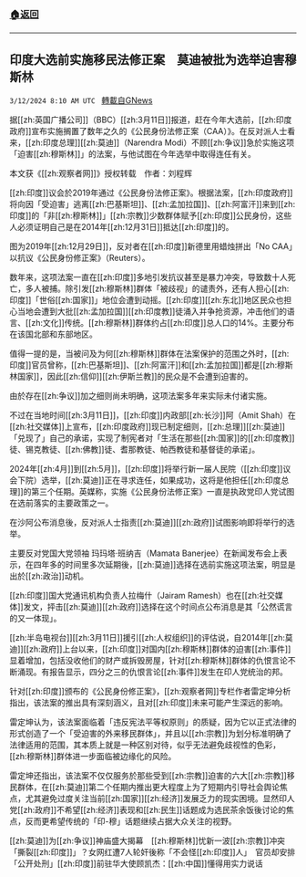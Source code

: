 ###  [:house:返回](README.md)
---


## 印度大选前实施移民法修正案　莫迪被批为选举迫害穆斯林
`3/12/2024 8:10 AM UTC ` [轉載自GNews](https://gnews.org/articles/2387018)

据[[zh:英国广播公司]]（BBC）[[zh:3月11日]]报道，赶在今年大选前，[[zh:印度政府]]宣布实施搁置了数年之久的《公民身份法修正案（CAA）》。在反对派人士看来，[[zh:印度总理]][[zh:莫迪]]（Narendra Modi）不顾[[zh:争议]]急於实施这项「迫害[[zh:穆斯林]]」的法案，与他试图在今年选举中取得连任有关。

本文获《[[zh:观察者网]]》授权转载　作者：刘程辉

[[zh:印度]]议会於2019年通过《公民身份法修正案》。根据法案，[[zh:印度政府]]将向因「受迫害」逃离[[zh:巴基斯坦]]、[[zh:孟加拉国]]、[[zh:阿富汗]]来到[[zh:印度]]的「非[[zh:穆斯林]]」[[zh:宗教]]少数群体赋予[[zh:印度]]公民身份，这些人必须证明自己是在2014年[[zh:12月31日]]抵达[[zh:印度]]的。

图为2019年[[zh:12月29日]]，反对者在[[zh:印度]]新德里用蜡烛拼出「No CAA」以抗议《公民身份修正案》（Reuters）。

数年来，这项法案一直在[[zh:印度]]多地引发抗议甚至是暴力冲突，导致数十人死亡，多人被捕。除引发[[zh:穆斯林]]群体「被歧视」的谴责外，还有人担心[[zh:印度]]「世俗[[zh:国家]]」地位会遭到动摇。[[zh:印度]][[zh:东北]]地区民众也担心当地会遭到大批[[zh:孟加拉国]][[zh:印度教]]徒涌入并争抢资源，冲击他们的语言、[[zh:文化]]传统。[[zh:穆斯林]]群体约占[[zh:印度]]总人口的14%。主要分布在该国北部和东部地区。

值得一提的是，当被问及为何[[zh:穆斯林]]群体在法案保护的范围之外时，[[zh:印度]]官员曾称，[[zh:巴基斯坦]]、[[zh:阿富汗]]和[[zh:孟加拉国]]都是[[zh:穆斯林国家]]，因此[[zh:信仰]][[zh:伊斯兰教]]的民众是不会遭到迫害的。

由於存在[[zh:争议]]加之细则尚未明确，这项法案多年来实际未付诸实施。

不过在当地时间[[zh:3月11日]]，[[zh:印度]]内政部[[zh:长沙]]阿（Amit Shah）在[[zh:社交媒体]]上宣布，[[zh:印度政府]]现已制定细则，[[zh:总理]][[zh:莫迪]]「兑现了」自己的承诺，实现了制宪者对「生活在那些[[zh:国家]]的[[zh:印度教]]徒、锡克教徒、[[zh:佛教]]徒、耆那教徒、帕西教徒和基督徒的承诺」。

2024年[[zh:4月]]到[[zh:5月]]，[[zh:印度]]将举行新一届人民院（[[zh:印度]]议会下院）选举，[[zh:莫迪]]正在寻求连任，如果成功，这将是他担任[[zh:印度总理]]的第三个任期。英媒称，实施《公民身份法修正案》一直是执政党印人党试图在选前落实的主要政策之一。

在沙阿公布消息後，反对派人士指责[[zh:莫迪]][[zh:政府]]试图影响即将举行的选举。

主要反对党国大党领袖 玛玛塔·班纳吉（Mamata Banerjee）在新闻发布会上表示，在四年多的时间里多次延期後，[[zh:莫迪]]选择在选前实施这项法案，明显是出於[[zh:政治]]动机。

[[zh:印度]]国大党通讯机构负责人拉梅什（Jairam Ramesh）也在[[zh:社交媒体]]发文，抨击[[zh:莫迪]][[zh:政府]]选择在这个时间点公布消息是其「公然谎言的又一体现」。

[[zh:半岛电视台]][[zh:3月11日]]援引[[zh:人权组织]]的评估说，自2014年[[zh:莫迪]][[zh:政府]]上台以来，[[zh:印度]]对国内[[zh:穆斯林]]群体的迫害[[zh:事件]]显着增加，包括没收他们的财产或拆毁房屋，针对[[zh:穆斯林]]群体的仇恨言论不断涌现。有报告显示，四分之三的仇恨言论[[zh:事件]]发生在印人党统治的邦。

针对[[zh:印度]]颁布的《公民身份修正案》，[[zh:观察者网]]专栏作者雷定坤分析指出，该法案的推出具有深刻涵义，且对[[zh:印度]]未来可能产生深远的影响。

雷定坤认为，该法案面临着「违反宪法平等权原则」的质疑，因为它以正式法律的形式创造了一个「受迫害的外来移民群体」，并且以[[zh:宗教]]为划分标准明确了法律适用的范围，其本质上就是一种区别对待，似乎无法避免歧视性的色彩，[[zh:穆斯林]]群体进一步面临被边缘化的风险。

雷定坤还指出，该法案不仅仅服务於那些受到[[zh:宗教]]迫害的六大[[zh:宗教]]移民群体，在[[zh:莫迪]]第二个任期内推出更大程度上为了短期内引导社会舆论焦点，尤其避免过度关注当前[[zh:国家]][[zh:经济]]发展乏力的现实困境。显然印人党[[zh:政府]]不希望[[zh:经济]]表现和[[zh:民生]]话题成为选民茶余饭後讨论的焦点，反而更希望传统的「印-穆」话题继续占据大众关注的视野。

[[zh:莫迪]]为[[zh:争议]]神庙盛大揭幕　[[zh:穆斯林]]忧新一波[[zh:宗教]]冲突「撕裂[[zh:印度]]」？女网红遭7人轮奸後称「不会怪[[zh:印度]]人」　官员却安排「公开处刑」[[zh:印度]]前驻华大使顾凯杰：[[zh:中国]]懂得用实力说话
